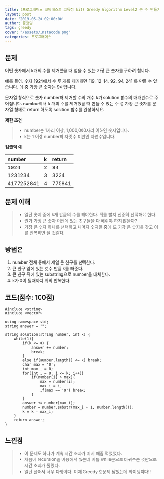 ```yaml
---
title: (프로그래머스 코딩테스트 고득점 kit) Greedy Algorithm Level2 큰 수 만들기
layout: post
date: '2019-05-20 02:00:00'
author: 줌코딩
tags: greedy
cover: "/assets/instacode.png"
categories: 프로그래머스
---
```

## 문제 
어떤 숫자에서 k개의 수를 제거했을 때 얻을 수 있는 가장 큰 숫자를 구하려 합니다.

예를 들어, 숫자 1924에서 수 두 개를 제거하면 [19, 12, 14, 92, 94, 24] 를 만들 수 있습니다. 이 중 가장 큰 숫자는 94 입니다.

문자열 형식으로 숫자 number와 제거할 수의 개수 k가 solution 함수의 매개변수로 주어집니다. number에서 k 개의 수를 제거했을 때 만들 수 있는 수 중 가장 큰 숫자를 문자열 형태로 return 하도록 solution 함수를 완성하세요.

**제한 조건**
>* number는 1자리 이상, 1,000,000자리 이하인 숫자입니다.
>* k는 1 이상 number의 자릿수 미만인 자연수입니다.

**입출력 예**

| number | k | return |
|:--------|:--------|:--------|
| 1924 | 2 | 94 |
| 1231234 | 3 | 3234 |
| 4177252841 | 4 | 775841 |

## 문제 이해
>* 일단 숫자 중에 k개 만큼의 수를 빼야한다. 뭐를 뺄지 신중히 선택해야 한다.
>* 뭔가 가장 큰 숫자 이전에 있는 친구들을 다 빼줘야 하지 않을까?
>* 가장 큰 숫자 하나를 선택하고 나머지 숫자들 중에 또 가장 큰 숫자를 찾고 이를 반복하면 될 것같다.

## 방법은
1. number 전체 중에서 제일 큰 친구를 선택한다.
2. 큰 친구 앞에 있는 갯수 만큼 k를 빼준다.
3. 큰 친구 뒤에 있는 substring으로 number을 대체한다.
4. k가 0이 될때까지 위의  반복한다.

## 코드(점수: 100점)
    #include <string>
    #include <vector>

    using namespace std;
    string answer = "";

    string solution(string number, int k) {
        while(1){
            if(k <= 0) {
                answer += number;
                break;
            }
            else if(number.length() <= k) break;
            char max = '0';
            int max_i = 0;
            for(int i = 0; i <= k; i++){
                if(number[i] > max){
                    max = number[i];
                    max_i = i;
                    if(max == '9') break;
                }
            }
            answer += number[max_i];
            number = number.substr(max_i + 1, number.length());
            k = k - max_i;
        }
        return answer;
    }
    
## 느낀점
>* 이 문제도 하나가 계속 시간 초과가 떠서 애좀 먹었었다.
>* 처음에 recursion을 이용해서 짰는데 이를 while문으로 바꿔주는 것만으로 시간 초과가 풀렸다. 
>* 일단 풀어서 너무 다행이다. 이제 Greedy 한문제 남았는데 화이팅이다!!

